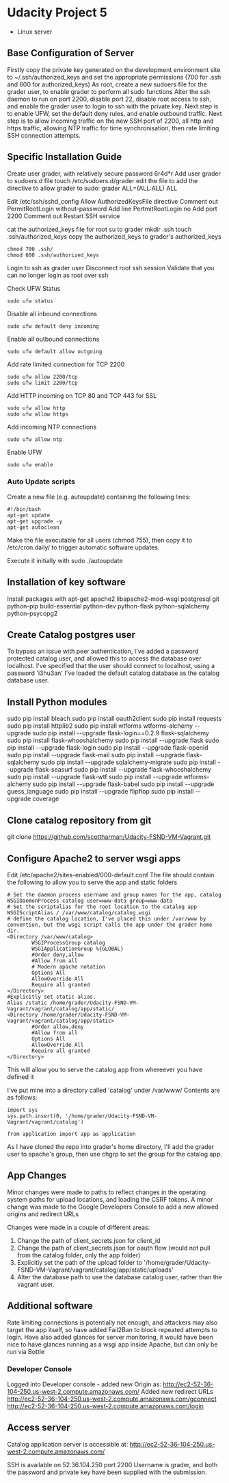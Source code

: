 # Udacity Project 5
- Linux server

## Base Configuration of Server  

Firstly copy the private key generated on the development environment site to ~/.ssh/authorized_keys and set the appropriate permissions (700 for .ssh and 600 for authorized_keys) As root, create a new sudoers file for the grader user, to enable grader to perform all sudo functions Alter the ssh daemon to run on port 2200, disable port 22, disable root access to ssh, and enable the grader user to login to ssh with the private key. Next step is to enable UFW, set the default deny rules, and enable outbound traffic. Next step is to allow incoming traffic on the new SSH port of 2200, all http and https traffic, allowing NTP traffic for time synchronisation, then rate limiting SSH connection attempts.

## Specific Installation Guide
Create user grader, with relatively secure password 6r4d*r
Add user grader to sudoers.d file
touch /etc/sudoers.d/grader
edit the file to add the directive to allow grader to sudo:
    grader    ALL=(ALL:ALL) ALL

Edit /etc/ssh/sshd_config
    Allow AuthorizedKeysFile directive
    Comment out PermitRootLogin without-password
    Add line PertmitRootLogin no
    Add port 2200
    Comment out
Restart SSH service

cat the authorized_keys file for root
    su to grader
    mkdir .ssh
    touch .ssh/authorized_keys
copy the authorized_keys to grader's authorized_keys

    chmod 700 .ssh/
    chmod 600 .ssh/authorized_keys

Login to ssh as grader user
Disconnect root ssh session
Validate that you can no longer login as root over ssh

Check UFW Status

    sudo ufw status

Disable all inbound connections

    sudo ufw default deny incoming
Enable all outbound connections

    sudo ufw default allow outgoing
Add rate limited connection for TCP 2200

    sudo ufw allow 2200/tcp
    sudo ufw limit 2200/tcp
Add HTTP incoming on TCP 80 and TCP 443 for SSL

    sudo ufw allow http
    sudo ufw allow https
Add incoming NTP connections

    sudo ufw allow ntp
Enable UFW

    sudo ufw enable

### Auto Update scripts

Create a new file (e.g. autoupdate) containing the following lines:

```
#!/bin/bash
apt-get update
apt-get upgrade -y
apt-get autoclean
```

Make the file executable for all users (chmod 755), then copy it to /etc/cron.daily/ to trigger automatic software updates.

Execute it initially with sudo ./autoupdate

## Installation of key software  

Install packages with apt-get apache2 libapache2-mod-wsgi postgresql git python-pip build-essential python-dev python-flask python-sqlalchemy python-psycopg2

## Create Catalog postgres user
To bypass an issue with peer authentication, I've added a password protected catalog user, and allowed this to access the database over localhost.
I've specified that the user should connect to localhost, using a password 'i3hu3an'
I've loaded the default catalog database as the catalog database user.

## Install Python modules

sudo pip install bleach
sudo pip install oauth2client
sudo pip install requests
sudo pip install httplib2
sudo pip install wtforms wtforms-alchemy --upgrade
sudo pip install --upgrade flask-login==0.2.9 flask-sqlalchemy
sudo pip install flask-whooshalchemy
sudo pip install --upgrade flask
sudo pip install --upgrade flask-login
sudo pip install --upgrade flask-openid
sudo pip install --upgrade flask-mail
sudo pip install --upgrade flask-sqlalchemy
sudo pip install --upgrade sqlalchemy-migrate
sudo pip install --upgrade flask-seasurf
sudo pip install --upgrade flask-whooshalchemy
sudo pip install --upgrade flask-wtf
sudo pip install --upgrade wtforms-alchemy
sudo pip install --upgrade flask-babel
sudo pip install --upgrade guess_language
sudo pip install --upgrade flipflop
sudo pip install --upgrade coverage

## Clone catalog repository from git
git clone https://github.com/scottharman/Udacity-FSND-VM-Vagrant.git

## Configure Apache2 to server wsgi apps
Edit /etc/apache2/sites-enabled/000-default.conf
The file should contain the following to allow you to serve the app and static folders

    # Set the daemon process username and group names for the app, catalog
    WSGIDaemonProcess catalog user=www-data group=www-data
    # Set the scriptalias for the root location to the catalog app
    WSGIScriptAlias / /var/www/catalog/catalog.wsgi
    # define the catalog location, I've placed this under /var/www by convention, but the wsgi script calls the app under the grader home dir.
    <Directory /var/www/catalog>
            WSGIProcessGroup catalog
            WSGIApplicationGroup %{GLOBAL}
            #Order deny,allow
            #Allow from all
            # Modern apache notation
            Options All
            AllowOverride All
            Require all granted
    </Directory>
    #Explicitly set static alias.
    Alias /static /home/grader/Udacity-FSND-VM-Vagrant/vagrant/catalog/app/static/
    <Directory /home/grader/Udacity-FSND-VM-Vagrant/vagrant/catalog/app/static>
            #Order allow,deny
            #Allow from all
            Options All
            AllowOverride All
            Require all granted
    </Directory>



This will allow you to serve the catalog app from whereever you have defined it

I've put mine into a directory called 'catalog' under /var/www/
Contents are as follows:

    import sys
    sys.path.insert(0, '/home/grader/Udacity-FSND-VM-Vagrant/vagrant/catalog')

    from application import app as application


As I have cloned the repo into grader's home directory, I'll add the grader user to apache's group, then use chgrp to set the group for the catalog app.

## App Changes
Minor changes were made to paths to reflect changes in the operating system paths for upload locations, and loading the CSRF tokens.
A minor change was made to the Google Developers Console to add a new allowed origins and redirect URLs

Changes were made in a couple of different areas:

1. Change the path of client_secrets.json for client_id
2. Change the path of client_secrets.json for oauth flow (would not pull from the catalog folder, only the app folder)
3. Explicitly set the path of the upload folder to '/home/grader/Udacity-FSND-VM-Vagrant/vagrant/catalog/app/static/uploads'
4. Alter the database path to use the database catalog user, rather than the vagrant user.

## Additional software
Rate limiting connections is potentially not enough, and attackers may also target the app itself, so have added Fail2Ban to block repeated attempts to login.
Have also added glances for server monitoring, it would have been nice to have glances running as a wsgi app inside Apache, but can only be run via Bottle

### Developer Console
Logged into Developer console - added new Origin as:
http://ec2-52-36-104-250.us-west-2.compute.amazonaws.com/
Added new redirect URLs
http://ec2-52-36-104-250.us-west-2.compute.amazonaws.com/gconnect
http://ec2-52-36-104-250.us-west-2.compute.amazonaws.com/login

## Access server
Catalog application server is accessible at:
http://ec2-52-36-104-250.us-west-2.compute.amazonaws.com/

SSH is available on 52.36.104.250 port 2200
Username is grader, and both the password and private key have been supplied with the submission.
